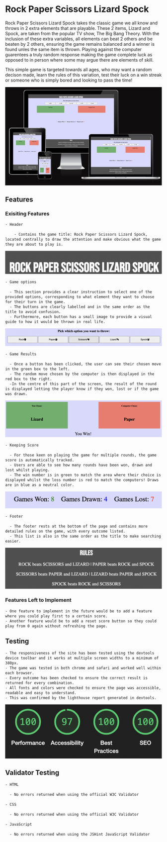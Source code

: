 # Rock Paper Scissors Lizard Spock

Rock Paper Scissors Lizard Spock takes the classic game we all know and throws in 2 extra elements that are playable. These 2 items, Lizard and Spock, are taken from the popular TV show, The Big Bang Theory. With the inclusion of these extra variables, all elements can beat 2 others and be beaten by 2 others, ensuring the game remains balanced and a winner is found unles the same item is thrown. Playing against the computer guarentees a truly random response making the game complete luck as opposed to in person where some may argue there are elements of skill.

This simple game is targeted towards all ages, who may want a random decison made, learn the rules of this variation, test their luck on a win streak or someone who is simply bored and looking to pass the time!

![image displaying game on various screen sizes](/assets/images/rpsls-screen.png)

## Features

### Exisiting Features

    - Header

        - Contains the game title: Rock Paper Scissors Lizard Spock, located centrally to draw the attention and make obvious what the game they are about to play is.

![image displaying header and game title](/assets/images/rpsls-header.png)

    - Game options
      
      - This section provides a clear instruction to select one of the provided options, corresponding to what element they want to choose for their turn in the game.
      - The buttons are clearly labelled and in the same order as the title to avoid confusion.
      - Furthermore, each button has a small image to provide a visual guide to how it would be thrown in real life.

![Instruction to choose one of the 5 buttons for their turn](/assets/images/rpsls-buttons.png)

    - Game Results
      
      - Once a button has been clicked, the user can see their chosen move in the green box to the left.
      - The random move chosen by the computer is then displayed in the red box to the right.
      -In the centre of this part of the screen, the result of the round is displayed letting the player know if they won, lost or if the game was drawn.

![Image shows players choice, computers choice and the result](/assets/images/rpsls-result.png)

    - Keeping Score
      
      - For those keen on playing the game for multiple rounds, the game score is automatically tracked.
      - Users are able to see how many rounds have been won, drawn and lost whilst playing.
      - The win number is in green to match the area where their choice is displayed whilst the loss number is red to match the computers! Draws are in blue as a neutral color.

![The game keeps track of the number of wins, losses and draws](/assets/images/rpsls-scores.png)

    - Footer
      
      - The footer rests at the bottom of the page and contains more detailed rules on the game, with every outcome listed.
      - This list is also in the same order as the title to make searching easier.

![Image displays the page footer and rules of the game, detailing which item beats which](/assets/images/rpsls-rules.png)

### Features Left to Implement

    - One feature to implement in the future would be to add a feature where you could play first to a certain score.
    - Another feature would be to add a reset score button so they could play from 0 again without refreshing the page.

## Testing

    - The responsiveness of the site has been tested using the devtools device toolbar and it works at multiple screen widths to a minimum of 380px.
    - The game was tested in both chrome and safari and worked well within each browser.
    - Every outcome has been checked to ensure the correct result is returned for every combination.
    - All fonts and colors were checked to ensure the page was accessible, readable and easy to understand.
    - This was confirmed by the lighthouse report generated in devtools.

![Lighthouse genereated scores for Rock Paper Scissors Lizard Spock](/assets/images/rpsls-lighthouse.png)

## Validator Testing

    - HTML

      - No errors returned when using the official W3C Validator

    - CSS

      - No errors returned when using the official W3C Validator  

    - JavaScript

      - No errors returned when using the JSHint JavaScript Validator   
